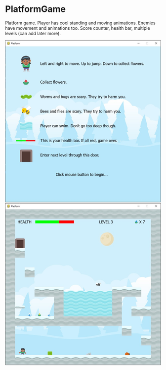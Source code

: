 # PlatformGame
Platform game. Player has cool standing and moving animations. Enemies have movement and animations too. Score counter, health bar, multiple levels (can add later more). 

![Alt screenshot](/screenshot.jpg?raw=true "Screenshot")
![Alt screenshot](/screenshot2.jpg?raw=true "Screenshot")
